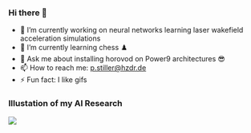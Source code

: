 ### Hi there 👋
- 🔭 I’m currently working on neural networks learning laser wakefield acceleration simulations
- 🌱 I’m currently learning chess ♟️
- 💬 Ask me about installing horovod on Power9 architectures 😎
- 📫 How to reach me: p.stiller@hzdr.de
- ⚡ Fun fact: I like gifs

### Illustation of my AI Research
<img align="left" src="https://media.giphy.com/media/M6g4ioAhwkNFe/giphy.gif"/> 

<!--
**StillerPatrick/StillerPatrick** is a ✨ _special_ ✨ repository because its `README.md` (this file) appears on your GitHub profile.

Here are some ideas to get you started:

- 🔭 I’m currently working on ...
- 🌱 I’m currently learning ...
- 👯 I’m looking to collaborate on ...
- 🤔 I’m looking for help with ...
- 💬 Ask me about ...
- 📫 How to reach me: ...
- 😄 Pronouns: ...
- ⚡ Fun fact: ...
-->
